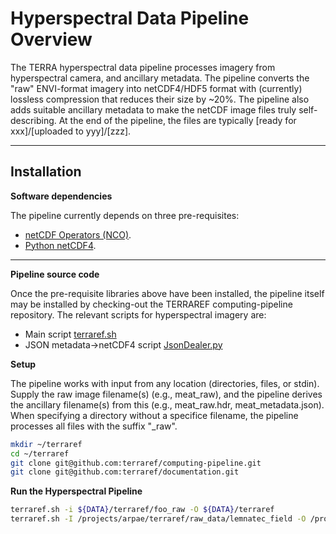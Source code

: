 # Hyperspectral Data Pipeline Overview
The TERRA hyperspectral data pipeline processes imagery from hyperspectral camera, and ancillary metadata. The pipeline converts the "raw" ENVI-format imagery into netCDF4/HDF5 format with (currently) lossless compression that reduces their size by ~20%. The pipeline also adds suitable ancillary metadata to make the netCDF image files truly self-describing. At the end of the pipeline, the files are typically [ready for xxx]/[uploaded to yyy]/[zzz].

***

## Installation
**Software dependencies**  

The pipeline currently depends on three pre-requisites:
* [netCDF Operators (NCO)](http://nco.sf.net).
* [Python netCDF4](http://fxm).

***

**Pipeline source code**

Once the pre-requisite libraries above have been installed, the pipeline itself may be installed by checking-out the TERRAREF computing-pipeline repository. The relevant scripts for hyperspectral imagery are:

* Main script [terraref.sh](https://github.com/terraref/computing-pipeline/tree/master/scripts/hyperspectral/terraref.sh)
* JSON metadata->netCDF4 script [JsonDealer.py](https://github.com/terraref/computing-pipeline/tree/master/scripts/hyperspectral/JsonDealer.py)

**Setup**  

The pipeline works with input from any location (directories, files, or stdin). Supply the raw image filename(s) (e.g., meat_raw), and the pipeline derives the ancillary filename(s) from this (e.g., meat_raw.hdr, meat_metadata.json). When specifying a directory without a specifice filename, the pipeline processes all files with the suffix "_raw".


```sh
mkdir ~/terraref
cd ~/terraref
git clone git@github.com:terraref/computing-pipeline.git
git clone git@github.com:terraref/documentation.git
```

**Run the Hyperspectral Pipeline**

```sh
terraref.sh -i ${DATA}/terraref/foo_raw -O ${DATA}/terraref
terraref.sh -I /projects/arpae/terraref/raw_data/lemnatec_field -O /projects/arpae/terraref/outputs/lemnatec_field
```
